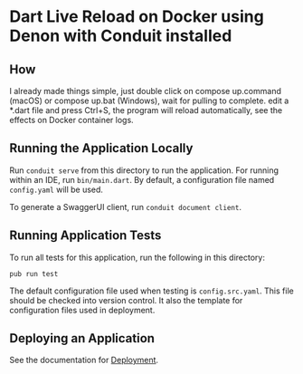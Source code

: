 # Dart Live Reload on Docker using Denon with Conduit installed
## How
I already made things simple, just double click on compose up.command (macOS) or compose up.bat (Windows), wait for pulling to complete.
edit a *.dart file and press Ctrl+S, the program will reload automatically, see the effects on Docker container logs.

## Running the Application Locally

Run `conduit serve` from this directory to run the application. For running within an IDE, run `bin/main.dart`. By default, a configuration file named `config.yaml` will be used.

To generate a SwaggerUI client, run `conduit document client`.

## Running Application Tests

To run all tests for this application, run the following in this directory:

```
pub run test
```

The default configuration file used when testing is `config.src.yaml`. This file should be checked into version control. It also the template for configuration files used in deployment.

## Deploying an Application

See the documentation for [Deployment](https://conduit.io/docs/deploy/).
